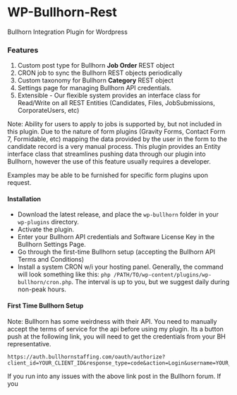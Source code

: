 WP-Bullhorn-Rest
================

Bullhorn Integration Plugin for Wordpress

### Features

 1. Custom post type for Bullhorn **Job Order** REST object
 2. CRON job to sync the Bullhorn REST objects periodically
 3. Custom taxonomy for Bullhorn **Category** REST object
 4. Settings page for managing Bullhorn API credentials.
 5. Extensible - Our flexible system provides an interface class for Read/Write on all REST Entities (Candidates, Files, JobSubmissions, CorporateUsers, etc)

Note: Ability for users to apply to jobs is supported by, but not included in this plugin. Due to the nature of form plugins (Gravity Forms, Contact Form 7, Formidable, etc) mapping the data provided by the user in the form to the candidate record is a very manual process. This plugin provides an Entity interface class that streamlines pushing data through our plugin into Bullhorn, however the use of this feature usually requires a developer.

Examples may be able to be furnished for specific form plugins upon request.


#### Installation

 - Download the latest release, and place the `wp-bullhorn` folder in your `wp-plugins` directory.
 - Activate the plugin.
 - Enter your Bullhorn API credentials and Software License Key in the Bullhorn Settings Page.
 - Go through the first-time Bullhorn setup (accepting the Bullhorn API Terms and Conditions)
 - Install a system CRON w/i your hosting panel. Generally, the command will look something like this: `php /PATH/TO/wp-content/plugins/wp-bullhorn/cron.php`. The interval is up to you, but we suggest daily during non-peak hours.
 

#### First Time Bullhorn Setup

Note: Bullhorn has some weirdness with their API. You need to manually accept the terms of service for the api before using my plugin. Its a button push at the following link, you will need to get the credentials from your BH representative.

    https://auth.bullhornstaffing.com/oauth/authorize?client_id=YOUR_CLIENT_ID&response_type=code&action=Login&username=YOUR_USERNAME&password=YOUR_PASSWORD

If you run into any issues with the above link post in the Bullhorn forum. If you

